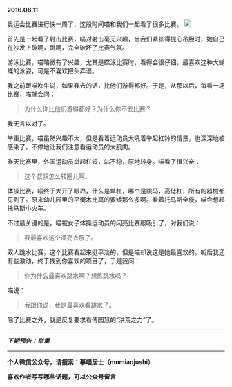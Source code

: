 **2016.08.11**

奥运会比赛进行快一周了，这段时间喵和我们一起看了很多比赛。
![](http://upload-images.jianshu.io/upload_images/51001-fa682088c6046041.jpg?imageMogr2/auto-orient/strip%7CimageView2/2/w/1240)

首先是一起看了射击比赛，喵对射击毫无兴趣，当我们紧张得提心吊胆时，她自己在沙发上蹦啊，跳啊，完全破坏了比赛气氛。

游泳比赛，喵略微有了兴趣，尤其是蝶泳比赛时，看得会很仔细，最喜欢这种大蝴蝶的泳姿，可是不喜欢把头弄湿。

我之前跟喵吹牛说，如果我去的话，比他们游得都好。于是，从那以后，每看一场比赛，喵就会问：

>为什么你比他们游得都好？为什么你不去比赛？

我无言以对了。

举重比赛，喵虽然兴趣不大，但是看着运动员大吼着举起杠铃的情景，也深深地被感染了。不停地让我们注意看运动员的大肌肉。

昨天比赛里，外国运动员举起杠铃，站不稳，原地转身。喵看了很兴奋：

>这个叔叔怎么转圈儿啊。

体操比赛，喵终于大开了眼界，什么是单杠，哪个是跳马，高低杠，所有的器械都见到了。原来幼儿园里的平衡木比真的要矮那么多啊。看着托马斯全旋，喵会想起托马斯小火车。

不过最关键的是，喵被女子体操运动员的闪亮比赛服吸引了，对我们说：

>我最喜欢这个漂亮衣服了。

双人跳水比赛，这个比赛看起来挺平淡的，但是喵却说这是她最喜欢的。听后我还有些激动，终于找到你喜欢的项目了，于是我问：

>你为什么最喜欢跳水啊？想练跳水吗？

喵说：

>我跟你说，我是最喜欢看跳水了。

除了比赛之外，就是反复要求看傅园慧的“洪荒之力”了。

***

***下期预告：举重***

***

**个人微信公众号，请搜索：摹喵居士（momiaojushi）**

**喜欢作者写写哪些话题，可以公众号留言**